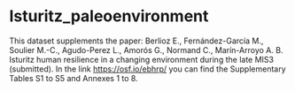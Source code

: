 # Isturitz_paleoenvironment
This dataset supplements the paper: Berlioz E., Fernández-García M., Soulier M.-C., Agudo-Perez L., Amorós G., Normand C., Marín-Arroyo A. B. Isturitz human resilience in a changing environment during the late MIS3 (submitted). In the link https://osf.io/ebhrp/ you can find the Supplementary Tables S1 to S5 and Annexes 1 to 8. 
